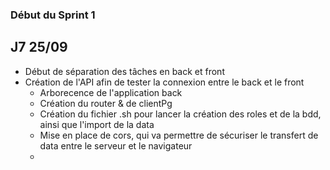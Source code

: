 ### Début du Sprint 1

## J7 25/09

- Début de séparation des tâches en back et front
- Création de l'API afin de tester la connexion entre le back et le front
   - Arborecence de l'application back
   - Création du router & de clientPg
   - Création du fichier .sh pour lancer la création des roles et de la bdd, ainsi que l'import de la data
   - Mise en place de cors, qui va permettre de sécuriser le transfert de data entre le serveur et le navigateur
   - 
